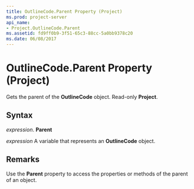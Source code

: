 ```yaml
---
title: OutlineCode.Parent Property (Project)
ms.prod: project-server
api_name:
- Project.OutlineCode.Parent
ms.assetid: fd9ff0b9-3f51-65c3-88cc-5a0bb9378c20
ms.date: 06/08/2017
---
```



# OutlineCode.Parent Property (Project)

Gets the parent of the **OutlineCode** object. Read-only **Project**.


## Syntax

 _expression_. **Parent**

 _expression_ A variable that represents an **OutlineCode** object.


## Remarks

Use the **Parent** property to access the properties or methods of the parent of an object.


